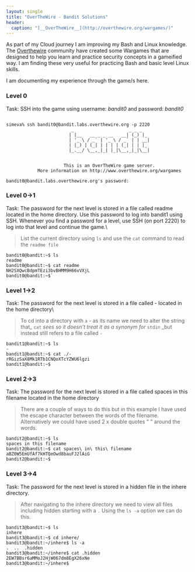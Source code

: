 ```yaml
---
layout: single
title: "OverTheWire - Bandit Solutions"
header:
  caption: "[__OverTheWire__](http://overthewire.org/wargames/)"
---
```


As part of my Cloud journey I am improving my Bash and Linux knowledge.
The [Overthewire](https://overthewire.org/wargames/) community have created some Wargames that are designed to help you learn and practice security concepts in a gameified way.  I am finding these very useful for practicing Bash and basic level Linux skills.

I am documenting my experience through the game/s here.

### Level 0

Task: SSH into the game using username: _bandit0_ and password: _bandit0_

```console

simeva% ssh bandit0@bandit.labs.overthewire.org -p 2220
                         _                     _ _ _
                        | |__   __ _ _ __   __| (_) |_
                        | '_ \ / _` | '_ \ / _` | | __|
                        | |_) | (_| | | | | (_| | | |_
                        |_.__/ \__,_|_| |_|\__,_|_|\__|


                      This is an OverTheWire game server.
            More information on http://www.overthewire.org/wargames

bandit0@bandit.labs.overthewire.org's password:
```

### Level 0->1

Task: The password for the next level is stored in a file called readme located in the home directory. Use this password to log into bandit1 using SSH. Whenever you find a password for a level, use SSH (on port 2220) to log into that level and continue the game.\


> List the current directory using `ls` and use the `cat` command to read the `readme file`


```console
bandit0@bandit:~$ ls
readme
bandit0@bandit:~$ cat readme
NH2SXQwcBdpmTEzi3bvBHMM9H66vVXjL
bandit0@bandit:~$`
```

### Level 1->2

Task: The password for the next level is stored in a file called - located in the home directory\

> To cd into a directory with `a` - as its name we need to alter the string that_ `cat` _sees so it doesn't treat it as a synonym for_ `stdin` _but instead still refers to a file called `-`

```console
bandit1@bandit:~$ ls
-
bandit1@bandit:~$ cat ./-
rRGizSaX8Mk1RTb1CNQoXTcYZWU6lgzi
bandit1@bandit:~$
```

### Level 2->3

Task: The password for the next level is stored in a file called spaces in this filename located in the home directory

> There are a couple of ways to do this but in this example I have used the escape character between the words of the filename. Alternatively we could have used 2 x double quotes " " around the words.

```console
bandit2@bandit:~$ ls
spaces in this filename
bandit2@bandit:~$ cat spaces\ in\ this\ filename
aBZ0W5EmUfAf7kHTQeOwd8bauFJ2lAiG
bandit2@bandit:~$
```

### Level 3->4

Task: The password for the next level is stored in a hidden file in the inhere directory.

> After navigating to the inhere directory we need to view all files including hidden starting with a `.` Using the `ls -a` option we can do this.

```console
bandit3@bandit:~$ ls
inhere
bandit3@bandit:~$ cd inhere/
bandit3@bandit:~/inhere$ ls -a
.  ..  .hidden
bandit3@bandit:~/inhere$ cat .hidden
2EW7BBsr6aMMoJ2HjW067dm8EgX26xNe
bandit3@bandit:~/inhere$
```






